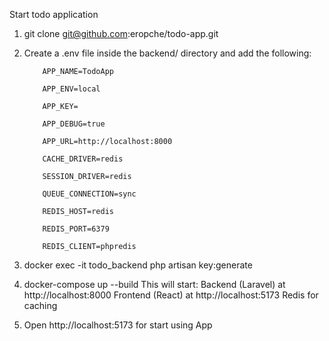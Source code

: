 
Start todo application
1) git clone git@github.com:eropche/todo-app.git
2) Create a .env file inside the backend/ directory and add the following:
   
           APP_NAME=TodoApp
         
           APP_ENV=local
         
           APP_KEY=
         
           APP_DEBUG=true
         
           APP_URL=http://localhost:8000
           
           CACHE_DRIVER=redis
         
           SESSION_DRIVER=redis
         
           QUEUE_CONNECTION=sync
           
           REDIS_HOST=redis
         
           REDIS_PORT=6379
         
           REDIS_CLIENT=phpredis

3) docker exec -it todo_backend php artisan key:generate
4) docker-compose up --build
  This will start:
  Backend (Laravel) at http://localhost:8000
  Frontend (React) at http://localhost:5173
  Redis for caching

6) Open http://localhost:5173 for start using App
